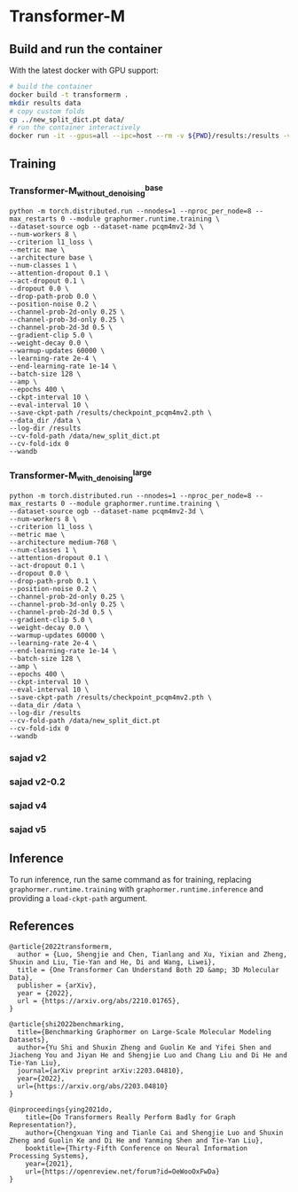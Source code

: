 # Transformer-M

## Build and run the container

With the latest docker with GPU support:

```bash
# build the container
docker build -t transformerm .
mkdir results data
# copy custom folds
cp ../new_split_dict.pt data/
# run the container interactively
docker run -it --gpus=all --ipc=host --rm -v ${PWD}/results:/results -v ${PWD}/data:/data transformerm
```

## Training

### $\textrm{Transformer-M}^\textrm{base}_\textrm{without\_denoising}$

```
python -m torch.distributed.run --nnodes=1 --nproc_per_node=8 --max_restarts 0 --module graphormer.runtime.training \
--dataset-source ogb --dataset-name pcqm4mv2-3d \
--num-workers 8 \
--criterion l1_loss \
--metric mae \
--architecture base \
--num-classes 1 \
--attention-dropout 0.1 \
--act-dropout 0.1 \
--dropout 0.0 \
--drop-path-prob 0.0 \
--position-noise 0.2 \
--channel-prob-2d-only 0.25 \
--channel-prob-3d-only 0.25 \
--channel-prob-2d-3d 0.5 \
--gradient-clip 5.0 \
--weight-decay 0.0 \
--warmup-updates 60000 \
--learning-rate 2e-4 \
--end-learning-rate 1e-14 \
--batch-size 128 \
--amp \
--epochs 400 \
--ckpt-interval 10 \
--eval-interval 10 \
--save-ckpt-path /results/checkpoint_pcqm4mv2.pth \
--data_dir /data \
--log-dir /results
--cv-fold-path /data/new_split_dict.pt
--cv-fold-idx 0
--wandb
```

### $\textrm{Transformer-M}^\textrm{large}_\textrm{with\_denoising}$


```
python -m torch.distributed.run --nnodes=1 --nproc_per_node=8 --max_restarts 0 --module graphormer.runtime.training \
--dataset-source ogb --dataset-name pcqm4mv2-3d \
--num-workers 8 \
--criterion l1_loss \
--metric mae \
--architecture medium-768 \
--num-classes 1 \
--attention-dropout 0.1 \
--act-dropout 0.1 \
--dropout 0.0 \
--drop-path-prob 0.1 \
--position-noise 0.2 \
--channel-prob-2d-only 0.25 \
--channel-prob-3d-only 0.25 \
--channel-prob-2d-3d 0.5 \
--gradient-clip 5.0 \
--weight-decay 0.0 \
--warmup-updates 60000 \
--learning-rate 2e-4 \
--end-learning-rate 1e-14 \
--batch-size 128 \
--amp \
--epochs 400 \
--ckpt-interval 10 \
--eval-interval 10 \
--save-ckpt-path /results/checkpoint_pcqm4mv2.pth \
--data_dir /data \
--log-dir /results
--cv-fold-path /data/new_split_dict.pt
--cv-fold-idx 0
--wandb
```
### sajad v2

### sajad v2-0.2

### sajad v4

### sajad v5


## Inference

To run inference, run the same command as for training, replacing `graphormer.runtime.training` with `graphormer.runtime.inference` and providing a `load-ckpt-path` argument.


## References

```
@article{2022transformerm,
  author = {Luo, Shengjie and Chen, Tianlang and Xu, Yixian and Zheng, Shuxin and Liu, Tie-Yan and He, Di and Wang, Liwei},
  title = {One Transformer Can Understand Both 2D &amp; 3D Molecular Data},
  publisher = {arXiv},
  year = {2022},
  url = {https://arxiv.org/abs/2210.01765},
}
```

```
@article{shi2022benchmarking,
  title={Benchmarking Graphormer on Large-Scale Molecular Modeling Datasets},
  author={Yu Shi and Shuxin Zheng and Guolin Ke and Yifei Shen and Jiacheng You and Jiyan He and Shengjie Luo and Chang Liu and Di He and Tie-Yan Liu},
  journal={arXiv preprint arXiv:2203.04810},
  year={2022},
  url={https://arxiv.org/abs/2203.04810}
}
```

```
@inproceedings{ying2021do,
    title={Do Transformers Really Perform Badly for Graph Representation?},
    author={Chengxuan Ying and Tianle Cai and Shengjie Luo and Shuxin Zheng and Guolin Ke and Di He and Yanming Shen and Tie-Yan Liu},
    booktitle={Thirty-Fifth Conference on Neural Information Processing Systems},
    year={2021},
    url={https://openreview.net/forum?id=OeWooOxFwDa}
}
```
